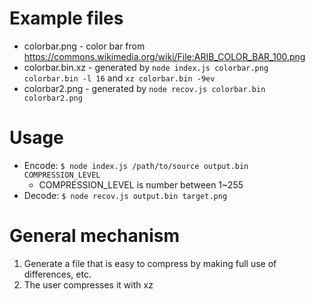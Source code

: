 # Example files

- colorbar.png - color bar from https://commons.wikimedia.org/wiki/File:ARIB_COLOR_BAR_100.png
- colorbar.bin.xz - generated by `node index.js colorbar.png colorbar.bin -l 16` and `xz colorbar.bin -9ev`
- colorbar2.png - generated by `node recov.js colorbar.bin colorbar2.png`
<!-- node index.js colorbar.png - -l 16 | tee colorbar.bin | node recov.js - colorbar2.png && xz colorbar.bin -9efv -->

# Usage

- Encode: `$ node index.js /path/to/source output.bin COMPRESSION_LEVEL`
  - COMPRESSION_LEVEL is number between 1~255
- Decode: `$ node recov.js output.bin target.png`

# General mechanism

1. Generate a file that is easy to compress by making full use of differences, etc.
2. The user compresses it with xz
